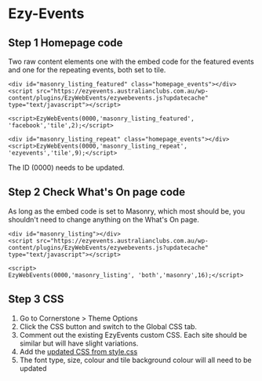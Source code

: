 # Ezy-Events
## Step 1 Homepage code

Two raw content elements one with the embed code for the featured events and one for the repeating events, both set to tile. 
```
<div id="masonry_listing_featured" class="homepage_events"></div>
<script src="https://ezyevents.australianclubs.com.au/wp-content/plugins/EzyWebEvents/ezywebevents.js?updatecache" type="text/javascript"></script>

<script>EzyWebEvents(0000,'masonry_listing_featured', 'facebook','tile',2);</script>
```

```
<div id="masonry_listing_repeat" class="homepage_events"></div>
<script>EzyWebEvents(0000,'masonry_listing_repeat', 'ezyevents','tile',9);</script>
```

The ID (0000) needs to be updated.

## Step 2 Check What's On page code

As long as the embed code is set to Masonry, which most should be, you shouldn't need to change anything on the What's On page.

    <div id="masonry_listing"></div>
    <script src="https://ezyevents.australianclubs.com.au/wp-content/plugins/EzyWebEvents/ezywebevents.js?updatecache" type="text/javascript"></script>

    <script>
    EzyWebEvents(0000,'masonry_listing', 'both','masonry',16);</script>


## Step 3 CSS

1. Go to Cornerstone > Theme Options 
2. Click the CSS button and switch to the Global CSS tab.
3. Comment out the existing EzyEvents custom CSS. Each site should be similar but will have slight variations.
4. Add the [updated CSS from style.css](style.css)
5. The font type, size, colour and tile background colour will all need to be updated
